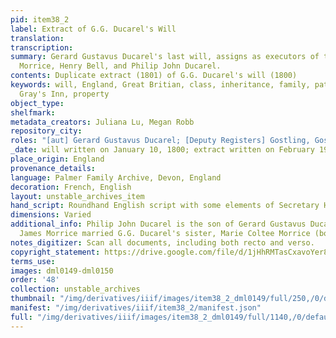```yaml
---
pid: item38_2
label: Extract of G.G. Ducarel's Will
translation:
transcription:
summary: Gerard Gustavus Ducarel's last will, assigns as executors of the will James
  Morrice, Henry Bell, and Philip John Ducarel.
contents: Duplicate extract (1801) of G.G. Ducarel's will (1800)
keywords: will, England, Great Britian, class, inheritance, family, patriarchy, France,
  Gray's Inn, property
object_type:
shelfmark:
metadata_creators: Juliana Lu, Megan Robb
repository_city:
roles: "[aut] Gerard Gustavus Ducarel; [Deputy Registers] Gostling, Gostling, Cresswell"
_date: will written on January 10, 1800; extract written on February 19, 1801
place_origin: England
provenance_details:
language: Palmer Family Archive, Devon, England
decoration: French, English
layout: unstable_archives_item
hand_script: Roundhand English script with some elements of Secretary Hand
dimensions: Varied
additional_info: Philip John Ducarel is the son of Gerard Gustavus Ducarel. Reverend
  James Morrice married G.G. Ducarel's sister, Marie Coltee Morrice (born Ducarel).
notes_digitizer: Scan all documents, including both recto and verso.
copyright_statement: https://drive.google.com/file/d/1jHhRMTasCxavoYer89Wn8_Xn65nL0sW0/view?usp=sharing
terms_use:
images: dml0149-dml0150
order: '48'
collection: unstable_archives
thumbnail: "/img/derivatives/iiif/images/item38_2_dml0149/full/250,/0/default.jpg"
manifest: "/img/derivatives/iiif/item38_2/manifest.json"
full: "/img/derivatives/iiif/images/item38_2_dml0149/full/1140,/0/default.jpg"
---
```

